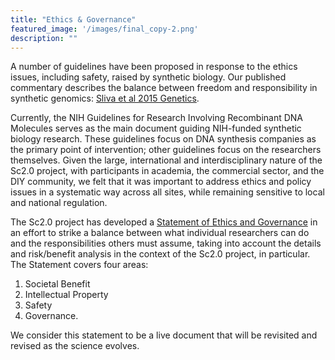 ```yaml
---
title: "Ethics & Governance"
featured_image: '/images/final_copy-2.png'
description: ""
---
```


A number of guidelines have been proposed in response to the ethics issues, including safety, raised by synthetic biology. Our published commentary describes the balance between freedom and responsibility in synthetic genomics: [Sliva et al 2015 Genetics](https://academic.oup.com/genetics/article/200/4/1021/5936188).

Currently, the NIH Guidelines for Research Involving Recombinant DNA Molecules serves as the main document guiding NIH-funded synthetic biology research. These guidelines focus on DNA synthesis companies as the primary point of intervention; other guidelines focus on the researchers themselves. Given the large, international and interdisciplinary nature of the Sc2.0 project, with participants in academia, the commercial sector, and the DIY community, we felt that it was important to address ethics and policy issues in a systematic way across all sites, while remaining sensitive to local and national regulation. 

The Sc2.0 project has developed a 
[Statement of Ethics and Governance](/files/Sc2_EthicsAndGovernanceAgreement_131124final.pdf) 
in an effort to strike a balance between what individual researchers can do and the responsibilities others must assume, taking into account the details and risk/benefit analysis in the context of the Sc2.0 project, in particular. The Statement covers four areas:

1. Societal Benefit
2. Intellectual Property
3. Safety
4. Governance. 

We consider this statement to be a live document that will be revisited and revised as the science evolves.
